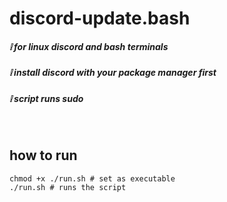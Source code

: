 # discord-update.bash

##### **❕ for linux discord and bash terminals**

##### **❕ install discord with your package manager first**

##### **❕ script runs sudo**

<br>

## how to run
```
chmod +x ./run.sh # set as executable
./run.sh # runs the script